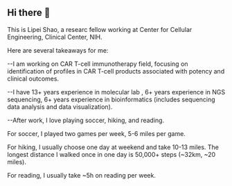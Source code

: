 ## Hi there 👋
This is Lipei Shao, a researc fellow working at Center for Cellular Engineering, Clinical Center, NIH. 

Here are several takeaways for me:

--I am working on CAR T-cell immunotherapy field, focusing on identification of profiles in CAR T-cell products associated with potency and clinical outcomes.

--I have 13+ years experience in molecular lab , 6+ years experience in NGS sequencing, 6+ years experience in bioinformatics (includes sequencing data analysis and data visualization).

--After work, I love playing soccer, hiking, and reading.

For soccer, I played two games per week, 5-6 miles per game.

For hiking, I usually choose one day at weekend and take 10-13 miles. The longest distance I walked once in one day is 50,000+ steps (~32km, ~20 miles).

For reading, I usually take ~5h on reading per week.


